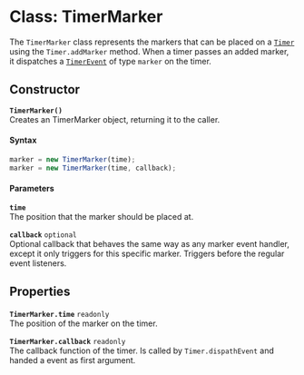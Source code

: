 # Class: TimerMarker
The `TimerMarker` class represents the markers that can be placed on a [`Timer`][api.timer] using the `Timer.addMarker` method. When a timer passes an added marker, it dispatches a [`TimerEvent`][api.timerevent] of type `marker` on the timer.

## Constructor
**`TimerMarker()`**  
Creates an TimerMarker object, returning it to the caller.

#### Syntax
```javascript
marker = new TimerMarker(time);
marker = new TimerMarker(time, callback);
```

#### Parameters
**`time`**  
The position that the marker should be placed at.

**`callback`** `optional`  
Optional callback that behaves the same way as any marker event handler, except it only triggers for this specific marker. Triggers before the regular event listeners.

## Properties
**`TimerMarker.time`** `readonly`  
The position of the marker on the timer.

**`TimerMarker.callback`** `readonly`  
The callback function of the timer. Is called by `Timer.dispathEvent` and handed a event as first argument.





[api.timer]:       Timer.md
[api.timerevent]:  TimerEvent.md

